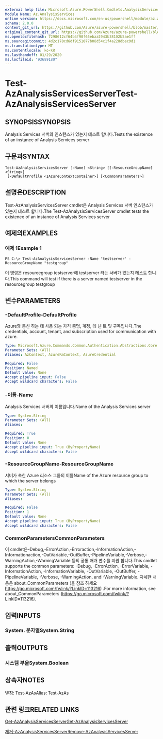 ```yaml
---
external help file: Microsoft.Azure.PowerShell.Cmdlets.AnalysisServices.dll-Help.xml
Module Name: Az.AnalysisServices
online version: https://docs.microsoft.com/en-us/powershell/module/az.analysisservices/test-azanalysisservicesserver
schema: 2.0.0
content_git_url: https://github.com/Azure/azure-powershell/blob/master/src/AnalysisServices/AnalysisServices/help/Test-AzAnalysisServicesServer.md
original_content_git_url: https://github.com/Azure/azure-powershell/blob/master/src/AnalysisServices/AnalysisServices/help/Test-AzAnalysisServicesServer.md
ms.openlocfilehash: 7298612cf64b4f90f65ebaa2943b38102b5ae1ff
ms.sourcegitcommit: 4d2c178cd6df9151877b08d54c1f4a228dbec9d1
ms.translationtype: MT
ms.contentlocale: ko-KR
ms.lasthandoff: 01/29/2020
ms.locfileid: "93689180"
---
```

# <span data-ttu-id="09b46-101">Test-AzAnalysisServicesServer</span><span class="sxs-lookup"><span data-stu-id="09b46-101">Test-AzAnalysisServicesServer</span></span>

## <span data-ttu-id="09b46-102">SYNOPSIS</span><span class="sxs-lookup"><span data-stu-id="09b46-102">SYNOPSIS</span></span>
<span data-ttu-id="09b46-103">Analysis Services 서버의 인스턴스가 있는지 테스트 합니다.</span><span class="sxs-lookup"><span data-stu-id="09b46-103">Tests the existence of an instance of Analysis Services server</span></span>

## <span data-ttu-id="09b46-104">구문과</span><span class="sxs-lookup"><span data-stu-id="09b46-104">SYNTAX</span></span>

```
Test-AzAnalysisServicesServer [-Name] <String> [[-ResourceGroupName] <String>]
 [-DefaultProfile <IAzureContextContainer>] [<CommonParameters>]
```

## <span data-ttu-id="09b46-105">설명은</span><span class="sxs-lookup"><span data-stu-id="09b46-105">DESCRIPTION</span></span>
<span data-ttu-id="09b46-106">Test-AzAnalysisServicesServer cmdlet은 Analysis Services 서버 인스턴스가 있는지 테스트 합니다.</span><span class="sxs-lookup"><span data-stu-id="09b46-106">The Test-AzAnalysisServicesServer cmdlet tests the existence of an instance of Analysis Services server</span></span>

## <span data-ttu-id="09b46-107">예제의</span><span class="sxs-lookup"><span data-stu-id="09b46-107">EXAMPLES</span></span>

### <span data-ttu-id="09b46-108">예제 1</span><span class="sxs-lookup"><span data-stu-id="09b46-108">Example 1</span></span>
```
PS C:\> Test-AzAnalysisServicesServer -Name "testserver" -ResourceGroupName "testgroup"
```

<span data-ttu-id="09b46-109">이 명령은 resourcegroup testserver에 testserver 라는 서버가 있는지 테스트 합니다.</span><span class="sxs-lookup"><span data-stu-id="09b46-109">This command will test if there is a server named testserver in the resourcegroup testgroup</span></span>

## <span data-ttu-id="09b46-110">변수</span><span class="sxs-lookup"><span data-stu-id="09b46-110">PARAMETERS</span></span>

### <span data-ttu-id="09b46-111">-DefaultProfile</span><span class="sxs-lookup"><span data-stu-id="09b46-111">-DefaultProfile</span></span>
<span data-ttu-id="09b46-112">Azure와 통신 하는 데 사용 되는 자격 증명, 계정, 테 넌 트 및 구독입니다.</span><span class="sxs-lookup"><span data-stu-id="09b46-112">The credentials, account, tenant, and subscription used for communication with azure.</span></span>

```yaml
Type: Microsoft.Azure.Commands.Common.Authentication.Abstractions.Core.IAzureContextContainer
Parameter Sets: (All)
Aliases: AzContext, AzureRmContext, AzureCredential

Required: False
Position: Named
Default value: None
Accept pipeline input: False
Accept wildcard characters: False
```

### <span data-ttu-id="09b46-113">-이름</span><span class="sxs-lookup"><span data-stu-id="09b46-113">-Name</span></span>
<span data-ttu-id="09b46-114">Analysis Services 서버의 이름입니다.</span><span class="sxs-lookup"><span data-stu-id="09b46-114">Name of the Analysis Services server</span></span>

```yaml
Type: System.String
Parameter Sets: (All)
Aliases:

Required: True
Position: 0
Default value: None
Accept pipeline input: True (ByPropertyName)
Accept wildcard characters: False
```

### <span data-ttu-id="09b46-115">-ResourceGroupName</span><span class="sxs-lookup"><span data-stu-id="09b46-115">-ResourceGroupName</span></span>
<span data-ttu-id="09b46-116">서버가 속한 Azure 리소스 그룹의 이름</span><span class="sxs-lookup"><span data-stu-id="09b46-116">Name of the Azure resource group to which the server belongs</span></span>

```yaml
Type: System.String
Parameter Sets: (All)
Aliases:

Required: False
Position: 1
Default value: None
Accept pipeline input: True (ByPropertyName)
Accept wildcard characters: False
```

### <span data-ttu-id="09b46-117">CommonParameters</span><span class="sxs-lookup"><span data-stu-id="09b46-117">CommonParameters</span></span>
<span data-ttu-id="09b46-118">이 cmdlet은-Debug,-ErrorAction,-Erroraction,-InformationAction,-Informationaction,-OutVariable,-OutBuffer,-PipelineVariable,-Verbose,-WarningAction,-WarningVariable 등의 공통 매개 변수를 지원 합니다.</span><span class="sxs-lookup"><span data-stu-id="09b46-118">This cmdlet supports the common parameters: -Debug, -ErrorAction, -ErrorVariable, -InformationAction, -InformationVariable, -OutVariable, -OutBuffer, -PipelineVariable, -Verbose, -WarningAction, and -WarningVariable.</span></span> <span data-ttu-id="09b46-119">자세한 내용은 about_CommonParameters (을 참조 하세요 https://go.microsoft.com/fwlink/?LinkID=113216) .</span><span class="sxs-lookup"><span data-stu-id="09b46-119">For more information, see about_CommonParameters (https://go.microsoft.com/fwlink/?LinkID=113216).</span></span>

## <span data-ttu-id="09b46-120">입력</span><span class="sxs-lookup"><span data-stu-id="09b46-120">INPUTS</span></span>

### <span data-ttu-id="09b46-121">System. 문자열</span><span class="sxs-lookup"><span data-stu-id="09b46-121">System.String</span></span>

## <span data-ttu-id="09b46-122">출력</span><span class="sxs-lookup"><span data-stu-id="09b46-122">OUTPUTS</span></span>

### <span data-ttu-id="09b46-123">시스템 부울</span><span class="sxs-lookup"><span data-stu-id="09b46-123">System.Boolean</span></span>

## <span data-ttu-id="09b46-124">상속자</span><span class="sxs-lookup"><span data-stu-id="09b46-124">NOTES</span></span>
<span data-ttu-id="09b46-125">별칭: Test-AzAs</span><span class="sxs-lookup"><span data-stu-id="09b46-125">Alias: Test-AzAs</span></span>

## <span data-ttu-id="09b46-126">관련 링크</span><span class="sxs-lookup"><span data-stu-id="09b46-126">RELATED LINKS</span></span>

[<span data-ttu-id="09b46-127">Get-AzAnalysisServicesServer</span><span class="sxs-lookup"><span data-stu-id="09b46-127">Get-AzAnalysisServicesServer</span></span>](./Get-AzAnalysisServicesServer.md)

[<span data-ttu-id="09b46-128">제거-AzAnalysisServicesServer</span><span class="sxs-lookup"><span data-stu-id="09b46-128">Remove-AzAnalysisServicesServer</span></span>](./Remove-AzAnalysisServicesServer.md)
